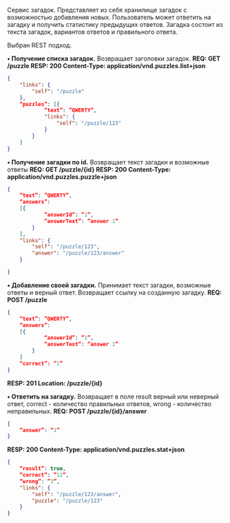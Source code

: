 Сервис загадок. Представляет из себя хранилище загадок с возможностью добавления новых. Пользователь может ответить на загадку и получить статистику предыдущих ответов.
Загадка состоит из текста загадок, вариантов ответов и правильного ответа.

Выбран REST подход.

**•	Получение списка загадок.** Возвращает заголовки загадок.
**REQ:  GET /puzzle
RESP:  200 Content-Type: application/vnd.puzzles.list+json**
```json
{
	"links": {
		"self": "/puzzle"
	},
	“puzzles”: [{
			“text”: ”QWERTY”,
			"links": {
				"self": "/puzzle/123"
			}
		}
	]
}
```

**•	Получение загадки по id.** Возвращает текст загадки и возможные ответы
**REQ:  GET /puzzle/{id}
RESP:  200 Content-Type: application/vnd.puzzles.puzzle+json**
```json
{
	“text”: ”QWERTY”,
	“answers”:
	[{
			“answerId”: ”1”,
			“answerText”: ”answer 1”
		}
	],
	"links": {
		"self": "/puzzle/123",
		"answer": "/puzzle/123/answer"
	}

}
```

**•	Добавление своей загадки.** Принимает текст загадки, возможные ответы и верный ответ. Возвращает ссылку на созданную загадку.
**REQ: POST /puzzle**
```json
{
	“text”: ”QWERTY”,
	“answers”:
	[{
			“answerId”: ”1”,
			“answerText”: ”answer 1”
		}
	]
	“correct”: ”1”
}
```
**RESP:  201 Location: /puzzle/{id}**

**•	Ответить на загадку.** Возвращает в поле result верный или неверный ответ, correct - количество правильных ответов, wrong - количество неправильных.
**REQ: POST /puzzle/{id}/answer**
```json
{
	“answer”: “1”
}
```
**RESP: 200 Content-Type: application/vnd.puzzles.stat+json**
```json
{
	“result”: true,
	“correct”: ”12”,
	“wrong”: ”3”,
	"links": {
		"self": "/puzzle/123/answer",
		"puzzle": "/puzzle/123"
	}
}
```
